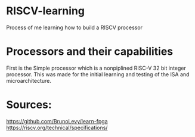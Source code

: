 # RISCV-learning
Process of me learning how to build a RISCV processor

# Processors and their capabilities
First is the Simple processor which is a nonpiplined RISC-V 32 bit integer processor. This was made for the initial learning and testing of the ISA and microarchitecture.

# Sources:
https://github.com/BrunoLevy/learn-fpga
https://riscv.org/technical/specifications/